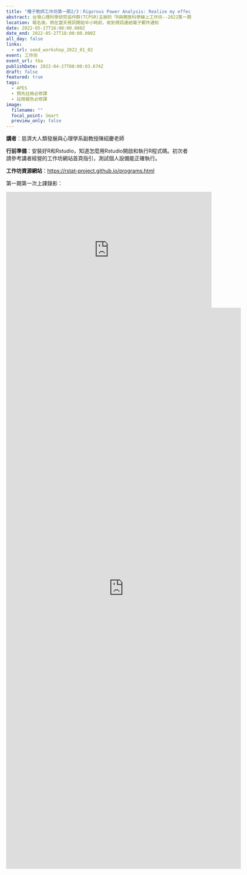 ```yaml
---
title: "種子教師工作坊第一期2/3：Rigorous Power Analysis: Realize my effect size"
abstract: 台灣心理科學研究協作群(TCPSR)主辦的「R與開放科學線上工作坊--2022第一期1/3」已於3/25(五)舉辦。一期共有三堂課，現開放第二場及第三場報名。每堂結束都有課後作業，深化學員學習成效，每堂簡介請參考工作坊資源網站。歡迎有興趣的老師、同學們把時間留下來，報名後，將在當天視訊開始半小時之前，收到視訊連結電子郵件通知。也歡迎推薦其他教師、助教、學生參加！
location: 報名後，將在當天視訊開始半小時前，收到視訊連結電子郵件通知
date: 2022-05-27T16:00:00.000Z
date_end: 2022-05-27T18:00:00.000Z
all_day: false
links:
  - url: seed_workshop_2022_01_02
event: 工作坊
event_url: tba
publishDate: 2022-04-27T08:00:03.674Z
draft: false
featured: true
tags:
  - APES
  - 預先註冊必修課
  - 註冊報告必修課
image:
  filename: ""
  focal_point: Smart
  preview_only: false
---
```

**講者**：慈濟大人類發展與心理學系副教授陳紹慶老師

**行前準備**：安裝好R和Rstudio，知道怎麼用Rstudio開啟和執行R程式碼。初次者請參考講者經營的工作坊網站首頁指引，測試個人設備能正確執行。

**工作坊資源網站**：https://rstat-project.github.io/programs.html

第一期第一次上課錄影：

<iframe width="560" height="315" src="https://www.youtube-nocookie.com/embed/U3REbqQkln4" title="YouTube video player" frameborder="0" allow="accelerometer; autoplay; clipboard-write; encrypted-media; gyroscope; picture-in-picture" allowfullscreen></iframe>





<iframe src="https://docs.google.com/forms/d/e/1FAIpQLSeY5T2Ue-sx8sRjLX9_GBQn7NYsALYFBRknEt5lUI7DWzBlCw/viewform?embedded=true" width="640" height="1526" frameborder="0" marginheight="0" marginwidth="0">載入中…</iframe>